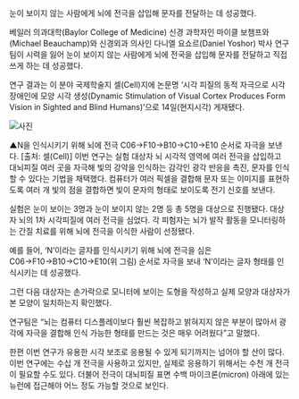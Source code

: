 눈이 보이지 않는 사람에게 뇌에 전극을 삽입해 문자를 전달하는 데 성공했다.

베일러 의과대학(Baylor College of Medicine) 신경 과학자인 마이클 보챔프와 (Michael Beauchamp)와 신경외과 의사인 다니엘 요쇼르(Daniel Yoshor) 박사 연구팀이 시력을 잃어 눈이 보이지 않는 사람에게 뇌에 전국을 삽입해 문자를 전달하고 직접 쓰게 하는 데 성공했다.

연구 결과는 이 분야 국제학술지 셀(Cell)지에 논문명 ‘시각 피질의 동적 자극으로 시각 장애인에  모양 시각 생성(Dynamic Stimulation of Visual Cortex Produces Form Vision in Sighted and Blind Humans)’으로 14일(현지시각) 게재됐다. 


![사진](http://www.itnews.or.kr/wp-content/uploads/2020/05/PRI_151686170.jpg)

▲N을 인식시키기 위해 뇌에 전극 C06&rarr;F10&rarr;B10&rarr;C10&rarr;E10 순서로 자극을 보낸다. [출처: 셀(Cell)]
이번 연구는 실험 대상자 뇌 시각적 영역에 여러 전극을 삽입하고 대뇌피질 여러 곳을 자극해 빛의 강약을 인식하는 감각인 광각 반응을 촉진, 문자를 인식할 수 있다는 기법을 채택했다. 컴퓨터가 여러 픽셀을 결합해 문자 또는 이미지를 표현하도록 여러 개 빛의 점을 결합하면 빛이 문자의 형태로 보이도록 전기 신호를 보낸다.

실험은 눈이 보이는 3명과 눈이 보이지 않는 2명 등 총 5명을 대상으로 진행됐다. 대상자 뇌의 1차 시각피질에 여러 전극을 심었다. 각 피험자는 뇌가 발작 활동을 모니터링하는 간질 치료를 위해 뇌에 전극을 이식한 사람이 선정됐다.

예를 들어, ‘N’이라는 글자를 인식시키기 위해 뇌에 전극을 심은 C06→F10→B10→C10→E10(위 그림) 순서로 자극을 보내 ‘N’이라는 글자 형태를 인식시키는 데 성공했다.

그런 다음 대상자는 손가락으로 모니터에 보이는 도형을 작성하고 실제 모양과 대상자가 본 모양이 일치하는지 확인했다. 

연구팀은 “뇌는 컴퓨터 디스플레이보다 훨씬 복잡하고 밝혀지지 않은 부분이 많아서 광각에 자극을 결합해 인식 가능한 형태를 만드는 것은 매우 어려웠다”고 말했다.

한편 이번 연구가 유용한 시각 보조로 응용될 수 있게 되기까지는 넘어야 할 산이 많다. 이번 연구에는 수십 개 전극을 사용하고 있지만, 실제로 응용하기 위해서는 수천 개 전극이 필요할 수도 있다. 더불어 전극이 대뇌피질 표면 수백 마이크론(micron) 아래에 있는 뉴런에 접근해야 어느 정도 가능할 것으로 보인다.
